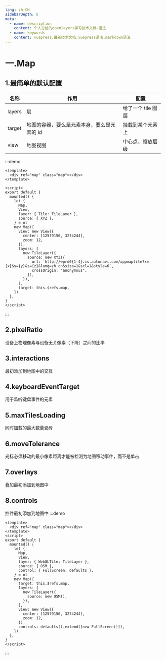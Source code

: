```yaml
---
lang: zh-CN
sidebarDepth: 0
meta:
  - name: description
    content: 个人总结的openlayers学习技术文档-语法
  - name: keywords
    content: vuepress,最新技术文档,vuepress语法,markdown语法
---
```


# 一.Map

## 1.最简单的默认配置

| 名称   | 作用                                        | 配置               |
| ------ | ------------------------------------------- | ------------------ |
| layers | 层                                          | 给了一个 tile 图层 |
| target | 地图的容器，要么是元素本身，要么是元素的 id | 挂载到某个元素上   |
| view   | 地图视图                                    | 中心点、缩放层级   |

:::demo

```vue
<template>
  <div ref="map" class="map"></div>
</template>

<script>
export default {
  mounted() {
    let {
      Map,
      View,
      layer: { Tile: TileLayer },
      source: { XYZ },
    } = ol
    new Map({
      view: new View({
        center: [12579156, 3274244],
        zoom: 12,
      }),
      layers: [
        new TileLayer({
          source: new XYZ({
            url: `http://wprd0{1-4}.is.autonavi.com/appmaptile?x={x}&y={y}&z={z}&lang=zh_cn&size=1&scl=1&style=6`,
            crossOrigin: "anonymous",
          }),
        }),
      ],
      target: this.$refs.map,
    })
  },
}
</script>
```

:::

## 2.pixelRatio

设备上物理像素与设备无关像素（下降）之间的比率

## 3.interactions

最初添加到地图中的交互

## 4.keyboardEventTarget

用于监听键盘事件的元素

## 5.maxTilesLoading

同时加载的最大数量瓷砖

## 6.moveTolerance

光标必须移动的最小像素距离才能被检测为地图移动事件，而不是单击

## 7.overlays

叠加最初添加到地图中

## 8.controls

控件最初添加到地图中
:::demo

```vue {25}
<template>
  <div ref="map" class="map"></div>
</template>
<script>
export default {
  mounted() {
    let {
      Map,
      View,
      layer: { WebGLTile: TileLayer },
      source: { OSM },
      control: { FullScreen, defaults },
    } = ol
    new Map({
      target: this.$refs.map,
      layers: [
        new TileLayer({
          source: new OSM(),
        }),
      ],
      view: new View({
        center: [12579156, 3274244],
        zoom: 12,
      }),
      controls: defaults().extend([new FullScreen()]),
    })
  },
}
</script>
```

:::
